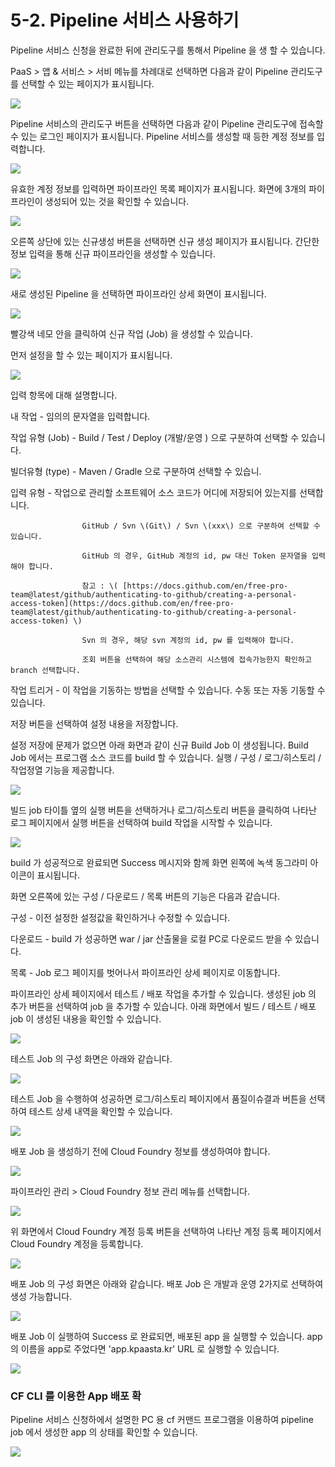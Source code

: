 # 5-2. Pipeline 서비스 사용하기

Pipeline 서비스 신청을 완료한 뒤에 관리도구를 통해서 Pipeline 을 생 할 수 있습니다.

PaaS &gt; 앱 & 서비스 &gt; 서비 메뉴를 차례대로 선택하면 다음과 같이 Pipeline 관리도구를 선택할 수 있는 페이지가 표시됩니다.

![](../../.gitbook/assets/marketplace-service-pipeline-created%20%281%29.png)



Pipeline 서비스의 관리도구 버튼을 선택하면 다음과 같이 Pipeline  관리도구에 접속할 수 있는 로그인 페이지가 표시됩니다. Pipeline 서비스를 생성할 때 등한 계정 정보를 입력합니다.

![](../../.gitbook/assets/marketplace-service-pipeline-ui-access.png)



유효한 계정 정보를 입력하면 파이프라인 목록 페이지가 표시됩니다. 화면에 3개의 파이프라인이 생성되어 있는 것을 확인할 수 있습니다. 

![](../../.gitbook/assets/pipeline-tool-pipeline-list.png)



오른쪽 상단에 있는 신규생성 버튼을 선택하면 신규 생성 페이지가 표시됩니다. 간단한 정보 입력을 통해 신규 파이프라인을 생성할 수 있습니다.

![](../../.gitbook/assets/pipeline-tool-pipeline-add.png)



새로 생성된 Pipeline 을 선택하면 파이프라인 상세 화면이 표시됩니다.

![](../../.gitbook/assets/image056.png)



빨강색 네모 안을 클릭하여 신규 작업 \(Job\) 을 생성할 수 있습니다. 

먼저 설정을 할 수 있는 페이지가 표시됩니다.

![](../../.gitbook/assets/pipeline-buildjob-create.png)

입력 항목에 대해 설명합니다.

내 작업 - 임의의 문자열을 입력합니다.

작업 유형 \(Job\) -  Build / Test / Deploy \(개발/운영 \) 으로 구분하여 선택할 수 있습니다. 

빌더유형 \(type\) - Maven / Gradle 으로 구분하여 선택할 수 있습니.

입력 유형 - 작업으로 관리할 소프트웨어 소스 코드가 어디에 저장되어 있는지를 선택합니다.

                    GitHub / Svn \(Git\) / Svn \(xxx\) 으로 구분하여 선택할 수 있습니다.

                    GitHub 의 경우, GitHub 계정의 id, pw 대신 Token 문자열을 입력해야 합니다.

                    참고 : \( [https://docs.github.com/en/free-pro-team@latest/github/authenticating-to-github/creating-a-personal- access-token](https://docs.github.com/en/free-pro-team@latest/github/authenticating-to-github/creating-a-personal-access-token) \)

                    Svn 의 경우, 해당 svn 계정의 id, pw 를 입력해야 합니다.

                    조회 버튼을 선택하여 해당 소스관리 시스템에 접속가능한지 확인하고 branch 선택합니다.

작업 트리거 - 이 작업을 기동하는 방법을 선택할 수 있습니다. 수동 또는 자동 기동할 수 있습니다.

저장 버튼을 선택하여 설정 내용을 저장합니다.



설정 저장에 문제가 없으면 아래 화면과 같이 신규 Build Job 이 생성됩니다. Build Job 에서는 프로그램 소스 코드를 build 할 수 있습니다. 실행 / 구성 / 로그/히스토리 / 작업정열 기능을 제공합니다.

![](../../.gitbook/assets/pipe__03.png)

빌드 job 타이틀 옆의 실행 버튼을 선택하거나 로그/히스토리 버튼을 클릭하여 나타난 로그 페이지에서 실행 버튼을 선택하여 build 작업을 시작할 수 있습니다.

![](../../.gitbook/assets/pipeline-buildjob-log.png)

build 가 성공적으로 완료되면 Success 메시지와 함께 화면 왼쪽에 녹색 동그라미 아이콘이 표시됩니다. 

화면 오른쪽에 있는 구성 / 다운로드 / 목록 버튼의 기능은 다음과 같습니다.

구성 - 이전 설정한 설정값을 확인하거나 수정할 수 있습니다.

다운로드 - build 가 성공하면 war / jar 산출물을 로컬 PC로 다운로드 받을 수 있습니다.

목록 - Job 로그 페이지를 벗어나서 파이프라인 상세 페이지로 이동합니다.



파이프라인 상세 페이지에서 테스트 / 배포 작업을 추가할 수 있습니다. 생성된 job 의 추가 버튼을 선택하여 job 을 추가할 수 있습니다. 아래 화면에서 빌드 / 테스트 / 배포 job 이 생성된 내용을 확인할 수 있습니다.

![](../../.gitbook/assets/pipe__05.png)



테스트 Job 의 구성 화면은 아래와 같습니다.

![](../../.gitbook/assets/pipeline-testjob-create.png)



테스트 Job 을 수행하여 성공하면 로그/히스토리 페이지에서 품질이슈결과 버튼을 선택하여 테스트 상세 내역을 확인할 수 있습니다.

![](../../.gitbook/assets/pipe__06_test_-.png)



배포 Job 을 생성하기 전에 Cloud Foundry 정보를 생성하여야 합니다.

![](../../.gitbook/assets/cf-.png)

파이프라인 관리 &gt; Cloud Foundry 정보 관리 메뉴를 선택합니다.

![](../../.gitbook/assets/cf-%20%281%29.png)

위 화면에서 Cloud Foundry 계정 등록 버튼을 선택하여 나타난 계정 등록 페이지에서 Cloud Foundry 계정을 등록합니다.

![](../../.gitbook/assets/cf-add.png)



배포 Job 의 구성 화면은 아래와 같습니다. 배포 Job 은 개발과 운영 2가지로 선택하여 생성 가능합니다.

![](../../.gitbook/assets/pipeline-deployjob-create.png)



배포 Job 이 실행하여 Success 로 완료되면, 배포된 app 을 실행할 수 있습니다. app 의 이름을 app로 주었다면 'app.kpaasta.kr' URL 로 실행할 수 있습니다.

![](../../.gitbook/assets/pipeline-app.png)





### CF CLI 를 이용한 App 배포 확

Pipeline 서비스 신청하에서 설명한 PC 용 cf 커맨드 프로그램을 이용하여 pipeline job 에서 생성한 app 의 상태를 확인할 수 있습니다. 

![](../../.gitbook/assets/cf-apps.png)



